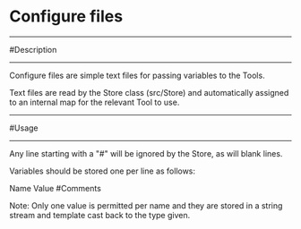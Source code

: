 # Configure files

***********************
#Description
**********************

Configure files are simple text files for passing variables to the Tools.

Text files are read by the Store class (src/Store) and automatically assigned to an internal map for the relevant Tool to use.


************************
#Usage
************************

Any line starting with a "#" will be ignored by the Store, as will blank lines.

Variables should be stored one per line as follows:


Name Value #Comments 


Note: Only one value is permitted per name and they are stored in a string stream and template cast back to the type given.


